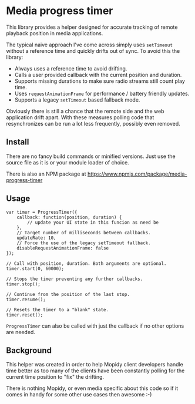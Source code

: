 Media progress timer
====================

This library provides a helper designed for accurate tracking of remote
playback position in media applications.

The typical naive approach I've come across simply uses ``setTimeout`` without
a reference time and quickly drifts out of sync. To avoid this the library:

- Always uses a reference time to avoid drifting.
- Calls a user provided callback with the current position and duration.
- Supports missing durations to make sure radio streams still count play time.
- Uses ``requestAnimationFrame`` for performance / battery friendly updates.
- Supports a legacy ``setTimeout`` based fallback mode.

Obviously there is still a chance that the remote side and the web application
drift apart. With these measures polling code that resynchronizes can be run a
lot less frequently, possibly even removed.

Install
-------

There are no fancy build commands or minified versions. Just use the source
file as it is or your module loader of choice.

There is also an NPM package at https://www.npmjs.com/package/media-progress-timer

Usage
-----

    var timer = ProgressTimer({
        callback: function(position, duration) {
            // update your UI state in this funcion as need be
        },
        // Target number of milliseconds between callbacks.
        updateRate: 10,
        // Force the use of the legacy setTimeout fallback.
        disableRequestAnimationFrame: false
    });

    // Call with position, duration. Both arguments are optional.
    timer.start(0, 60000);

    // Stops the timer preventing any further callbacks.
    timer.stop();

    // Continue from the position of the last stop.
    timer.resume();

    // Resets the timer to a "blank" state.
    timer.reset();


``ProgressTimer`` can also be called with just the callback if no other options
are needed.

Background
----------

This helper was created in order to help Mopidy client developers handle time
better as too many of the clients have been constantly polling for the current
time position to "fix" the drifting.

There is nothing Mopidy, or even media specific about this code so if it comes
in handy for some other use cases then awesome :-)
